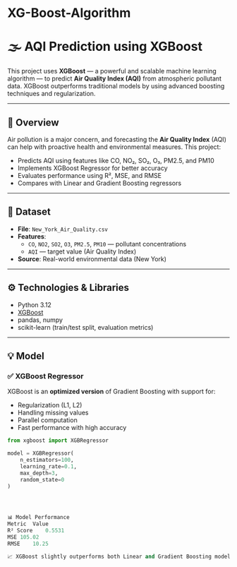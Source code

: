 # XG-Boost-Algorithm

# 🌫️ AQI Prediction using XGBoost

This project uses **XGBoost** — a powerful and scalable machine learning algorithm — to predict **Air Quality Index (AQI)** from atmospheric pollutant data. XGBoost outperforms traditional models by using advanced boosting techniques and regularization.

---

## 📌 Overview

Air pollution is a major concern, and forecasting the **Air Quality Index** (AQI) can help with proactive health and environmental measures. This project:
- Predicts AQI using features like CO, NO₂, SO₂, O₃, PM2.5, and PM10
- Implements XGBoost Regressor for better accuracy
- Evaluates performance using R², MSE, and RMSE
- Compares with Linear and Gradient Boosting regressors

---

## 📁 Dataset

- **File**: `New_York_Air_Quality.csv`
- **Features**:
  - `CO`, `NO2`, `SO2`, `O3`, `PM2.5`, `PM10` — pollutant concentrations
  - `AQI` — target value (Air Quality Index)
- **Source**: Real-world environmental data (New York)

---

## ⚙️ Technologies & Libraries

- Python 3.12
- [XGBoost](https://xgboost.readthedocs.io/en/stable/)
- pandas, numpy
- scikit-learn (train/test split, evaluation metrics)

---

## 💡 Model

### ✅ XGBoost Regressor

XGBoost is an **optimized version** of Gradient Boosting with support for:
- Regularization (L1, L2)
- Handling missing values
- Parallel computation
- Fast performance with high accuracy

```python
from xgboost import XGBRegressor

model = XGBRegressor(
    n_estimators=100,
    learning_rate=0.1,
    max_depth=3,
    random_state=0
)




📊 Model Performance
Metric	Value
R² Score	0.5531
MSE	105.02
RMSE	10.25

📈 XGBoost slightly outperforms both Linear and Gradient Boosting models, delivering more accurate AQI predictions.
